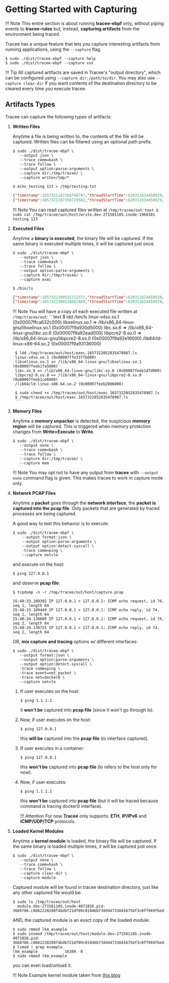 # Getting Started with Capturing

!!! Note
    This entire section is about running **tracee-ebpf** only, without piping
    events to **tracee-rules** but, instead, **capturing artifacts** from
    the environment being traced.

Tracee has a unique feature that lets you capture interesting artifacts from
running applications, using the `--capture` flag.

```text
$ sudo ./dist/tracee-ebpf --capture help
$ sudo ./dist/tracee-ebpf --capture xxx
```
!!! Tip
    All captured artifacts are saved in Tracee's "output directory", which can
    be configured using `--capture dir:/path/to/dir`. You may also use
    `--capture clear-dir` if you want contents of the destination directory
    to be cleared every time you execute tracee.

## Artifacts Types

Tracee can capture the following types of artifacts:

1. **Written Files**

     Anytime a file is being written to, the contents of the file
     will be captured. Written files can be filtered using an optional path
     prefix.

     ```text
     $ sudo ./dist/tracee-ebpf \
        --output json \
        --trace comm=bash \
        --trace follow \
        --output option:parse-arguments \
        --capture dir:/tmp/tracee/ \
        --capture write=/tmp/*

     $ echo testing 123 > /tmp/testing.txt
     ```

     ```json
     {"timestamp":1657321167356748797,"threadStartTime":620311624458929,"processorId":7,"processId":2578238,"cgroupId":1,"threadId":2578238,"parentProcessId":2578237,"hostProcessId":2578238,"hostThreadId":2578238,"hostParentProcessId":2578237,"userId":1000,"mountNamespace":4026531840,"pidNamespace":4026531836,"processName":"bash","hostName":"fujitsu","containerId":"","containerImage":"","containerName":"","podName":"","podNamespace":"","podUID":"","eventId":"722","eventName":"security_file_open","argsNum":6,"returnValue":0,"stackAddresses":null,"args":[{"name":"pathname","type":"const char*","value":"/tmp/testing.txt"},{"name":"flags","type":"string","value":"O_WRONLY|O_CREAT|O_TRUNC|O_LARGEFILE"},{"name":"dev","type":"dev_t","value":271581185},{"name":"inode","type":"unsigned long","value":1966101},{"name":"ctime","type":"unsigned long","value":1657321027326584850},{"name":"syscall_pathname","type":"const char*","value":"/tmp/testing.txt"}]}
     {"timestamp":1657321167356729582,"threadStartTime":620311624458929,"processorId":7,"processId":2578238,"cgroupId":1,"threadId":2578238,"parentProcessId":2578237,"hostProcessId":2578238,"hostThreadId":2578238,"hostParentProcessId":2578237,"userId":1000,"mountNamespace":4026531840,"pidNamespace":4026531836,"processName":"bash","hostName":"fujitsu","containerId":"","containerImage":"","containerName":"","podName":"","podNamespace":"","podUID":"","eventId":"257","eventName":"openat","argsNum":4,"returnValue":3,"stackAddresses":null,"args":[{"name":"dirfd","type":"int","value":-100},{"name":"pathname","type":"const char*","value":"/tmp/testing.txt"},{"name":"flags","type":"string","value":"O_WRONLY|O_CREAT|O_TRUNC"},{"name":"mode","type":"mode_t","value":438}]}
     ```

    !!! Note
        You can read captured files written at `/tmp/tracee/out`:
        ```text
        $ sudo cat /tmp/tracee/out/host/write.dev-271581185.inode-1966101
        testing 123
        ```

1. **Executed Files**

     Anytime a **binary is executed**, the binary file will be captured. If the
     same binary is executed multiple times, it will be captured just once.

     ```text
     $ sudo ./dist/tracee-ebpf \
        --output json \
        --trace comm=bash \
        --trace follow \
        --output option:parse-arguments \
        --capture dir:/tmp/tracee/ \
        --capture exec
    
     $ /bin/ls
     ```

     ```json
     {"timestamp":1657322300531713371,"threadStartTime":620311624458929,"processorId":21,"processId":2578238,"cgroupId":1,"threadId":2578238,"parentProcessId":2578237,"hostProcessId":2578238,"hostThreadId":2578238,"hostParentProcessId":2578237,"userId":1000,"mountNamespace":4026531840,"pidNamespace":4026531836,"processName":"bash","hostName":"fujitsu","containerId":"","containerImage":"","containerName":"","podName":"","podNamespace":"","podUID":"","eventId":"56","eventName":"clone","argsNum":5,"returnValue":3331757,"stackAddresses":null,"args":[{"name":"flags","type":"string","value":"CLONE_CHILD_CLEARTID|CLONE_CHILD_SETTID"},{"name":"stack","type":"void*","value":"0x0"},{"name":"parent_tid","type":"int*","value":"0x0"},{"name":"child_tid","type":"int*","value":"0x7fd7ce0d3a10"},{"name":"tls","type":"unsigned long","value":0}]}
     {"timestamp":1657322300534562489,"threadStartTime":620311624458929,"processorId":21,"processId":2578238,"cgroupId":1,"threadId":2578238,"parentProcessId":2578237,"hostProcessId":2578238,"hostThreadId":2578238,"hostParentProcessId":2578237,"userId":1000,"mountNamespace":4026531840,"pidNamespace":4026531836,"processName":"bash","hostName":"fujitsu","containerId":"","containerImage":"","containerName":"","podName":"","podNamespace":"","podUID":"","eventId":"3","eventName":"close","argsNum":1,"returnValue":0,"stackAddresses":null,"args":[{"name":"fd","type":"int","value":3}]}
     ```

    !!! Note
        You will have a copy of each executed file written at `/tmp/tracee/out`:
        ```text
        $ ldd /bin/ls
        linux-vdso.so.1 (0x00007ffca632c000)
        libselinux.so.1 => /lib/x86_64-linux-gnu/libselinux.so.1 (0x00007f9a930d5000)
        libc.so.6 => /lib/x86_64-linux-gnu/libc.so.6 (0x00007f9a92ead000)
        libpcre2-8.so.0 => /lib/x86_64-linux-gnu/libpcre2-8.so.0 (0x00007f9a92e16000)
        /lib64/ld-linux-x86-64.so.2 (0x00007f9a93136000)

        $ ldd /tmp/tracee/out/host/exec.1657322052835478987.ls
        linux-vdso.so.1 (0x00007ffe337fb000)
        libselinux.so.1 => /lib/x86_64-linux-gnu/libselinux.so.1 (0x00007feeb1fa5000)
        libc.so.6 => /lib/x86_64-linux-gnu/libc.so.6 (0x00007feeb1d7d000)
        libpcre2-8.so.0 => /lib/x86_64-linux-gnu/libpcre2-8.so.0 (0x00007feeb1ce6000)
        /lib64/ld-linux-x86-64.so.2 (0x00007feeb2006000)

        $ sudo chmod +x /tmp/tracee/out/host/exec.1657322052835478987.ls
        $ /tmp/tracee/out/host/exec.1657322052835478987.ls
        ```

1. **Memory Files**

     Anytime a **memory unpacker** is detected, the suspicious **memory region**
     will be captured. This is triggered when memory protection changes from
     **Write+Execute** to **Write**.

     ```text
     $ sudo ./dist/tracee-ebpf \
        --output none \
        --trace comm=bash \
        --trace follow \
        --capture dir:/tmp/tracee/ \
        --capture mem
     ```

    !!! Note
        You may opt not to have any output from **tracee** with `--output none`
        command flag is given. This makes tracee to work in capture mode only.

1. **Network PCAP Files**

     Anytime a **packet** goes through the **network interface**, the **packet
     is captured into the pcap file**. Only packets that are generated by traced
     processes are being captured.

     A good way to test this behavior is to execute:

     ```text
     $ sudo ./dist/tracee-ebpf \
         --output format:json \
         --output option:parse-arguments \
         --output option:detect-syscall \
         -trace comm=ping \
         --capture net=lo
     ```

     and execute on the host:
     
     ```text
     $ ping 127.0.0.1
     ```
     
     and observe **pcap file**:
     
     ```text
     $ tcpdump -n -r /tmp/tracee/out/host/capture.pcap
     
     15:48:33.109392 IP 127.0.0.1 > 127.0.0.1: ICMP echo request, id 74, seq 1, length 64
     15:48:33.109440 IP 127.0.0.1 > 127.0.0.1: ICMP echo reply, id 74, seq 1, length 64
     15:48:34.138680 IP 127.0.0.1 > 127.0.0.1: ICMP echo request, id 74, seq 2, length 64
     15:48:34.138725 IP 127.0.0.1 > 127.0.0.1: ICMP echo reply, id 74, seq 2, length 64
     ```

     OR, **mix capture and tracing** options w/ different interfaces:

     ```text
     $ sudo ./dist/tracee-ebpf \
        --output format:json \
        --output option:parse-arguments \
        --output option:detect-syscall \
        -trace comm=ping \
        -trace event=net_packet \
        -trace net=docker0 \
        --capture net=lo
     ```

    1. If user executes on the host:

        ```text
        $ ping 1.1.1.1
        ```

        it **won't be** captured into **pcap file** (since it won't go through
        lo).

    2. Now, if user executes on the host:

        ```text
        $ ping 127.0.0.1
        ```

        this **will be** captured into the **pcap file** (lo interface
        captured).

    3. If user executes in a container:

        ```text
        $ ping 127.0.0.1
        ```

        this **won't be** captured into **pcap file** (lo refers to the host
        only for now).

    4. Now, if user executes:

        ```text
        $ ping 1.1.1.1
        ```

        this **won't be** captured into **pcap file** (but it will be traced
        because command is tracing docker0 interface).

        !!! Attention
            For now **Tracee** only supports: **ETH**, **IP/IPv6** and 
            **ICMP/UDP/TCP** protocols.

1. **Loaded Kernel Modules**

     Anytime a **kernel module** is loaded, the binary file will be captured.
     If the same binary is loaded multiple times, it will be captured just once.

     ```text
     $ sudo ./dist/tracee-ebpf \
        --output none \
        --trace comm=bash \
        --trace follow \
        --capture clear-dir \
        --capture module
     ```

     Captured module will be found in tracee destination directory, just like
     any other captured file would be:

     ```text
     $ sudo ls /tmp/tracee/out/host
       module.dev-271581185.inode-4071826.pid-3668786.c8b62228208f4bdbf21df09c01046b73dd44733841675bf3c0ff969fbedab616
     ```

     AND, the captured module is an exact copy of the loaded module:

     ```text
     $ sudo rmmod lkm_example
     $ sudo insmod /tmp/tracee/out/host/module.dev-271581185.inode-4071826.pid-3668786.c8b62228208f4bdbf21df09c01046b73dd44733841675bf3c0ff969fbedab616
     $ lsmod | grep example
     lkm_example            16384  0
     $ sudo rmmod lkm_example
     ```

     you can even load/unload it.

    !!! Note
        Example kernel module taken from [this blog]

[this blog]: https://blog.sourcerer.io/writing-a-simple-linux-kernel-module-d9dc3762c234
